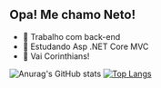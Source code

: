 ## Opa! Me chamo Neto!

- 🔭 Trabalho com back-end
- 🌱 Estudando Asp .NET Core MVC
- 🦅 Vai Corinthians!

![Anurag's GitHub stats](https://github-readme-stats.vercel.app/api?username=EdilbertoC&show_icons=true)
[![Top Langs](https://github-readme-stats.vercel.app/api/top-langs/?username=EdilbertoC&layout=donut)](https://github.com/anuraghazra/github-readme-stats)
